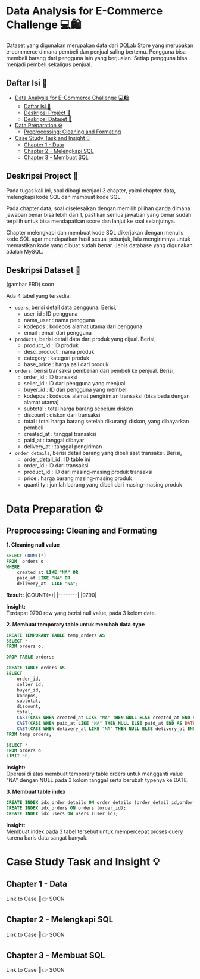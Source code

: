 # Data Analysis for E-Commerce Challenge 💻🛍️

Dataset yang digunakan merupakan data dari DQLab Store yang merupakan e-commerce dimana pembeli dan penjual saling bertemu. Pengguna bisa membeli barang dari pengguna lain yang berjualan. Setiap pengguna bisa menjadi pembeli sekaligus penjual.

## Daftar Isi 📃

- [Data Analysis for E-Commerce Challenge 💻🛍️](#data-analysis-for-e-commerce-challenge-️)
  - [Daftar Isi 📃](#daftar-isi-)
  - [Deskripsi Project 📄](#deskripsi-project-)
  - [Deskripsi Dataset 💾](#deskripsi-dataset-)
- [Data Preparation ⚙️](#data-preparation-️)
  - [Preprocessing: Cleaning and Formating](#preprocessing-cleaning-and-formating)
- [Case Study Task and Insight 💡](#case-study-task-and-insight-)
  - [Chapter 1 - Data](#chapter-1---data)
  - [Chapter 2 - Melengkapi SQL](#chapter-2---melengkapi-sql)
  - [Chapter 3 - Membuat SQL](#chapter-3---membuat-sql)

## Deskripsi Project 📄

Pada tugas kali ini, soal dibagi menjadi 3 chapter, yakni chapter data, melengkapi kode SQL dan membuat kode SQL.

Pada chapter data, soal diselesaikan dengan memilih pilihan ganda dimana jawaban benar bisa lebih dari 1, pastikan semua jawaban yang benar sudah terpilih untuk bisa mendapatkan score dan lanjut ke soal selanjutnya.

Chapter melengkapi dan membuat kode SQL dikerjakan dengan menulis kode SQL agar mendapatkan hasil sesuai petunjuk, lalu mengirimnya untuk memastikan kode yang dibuat sudah benar. Jenis database yang digunakan adalah MySQL.

## Deskripsi Dataset 💾

(gambar ERD) soon

Ada 4 tabel yang tersedia:

- `users`, berisi detail data pengguna. Berisi,
  - user_id : ID pengguna
  - nama_user : nama pengguna
  - kodepos : kodepos alamat utama dari pengguna
  - email : email dari pengguna
- `products`, berisi detail data dari produk yang dijual. Berisi,
  - product_id : ID produk
  - desc_product : nama produk
  - category : kategori produk
  - base_price : harga asli dari produk
- `orders`, berisi transaksi pembelian dari pembeli ke penjual. Berisi,
  - order_id : ID transaksi
  - seller_id : ID dari pengguna yang menjual
  - buyer_id : ID dari pengguna yang membeli
  - kodepos : kodepos alamat pengirimian transaksi (bisa beda dengan alamat utama)
  - subtotal : total harga barang sebelum diskon
  - discount : diskon dari transaksi
  - total : total harga barang setelah dikurangi diskon, yang dibayarkan pembeli
  - created_at : tanggal transaksi
  - paid_at : tanggal dibayar
  - delivery_at : tanggal pengiriman
- `order_details`, berisi detail barang yang dibeli saat transaksi. Berisi,
  - order_detail_id : ID table ini
  - order_id : ID dari transaksi
  - product_id : ID dari masing-masing produk transaksi
  - price : harga barang masing-masing produk
  - quanti ty : jumlah barang yang dibeli dari masing-masing produk

# Data Preparation ⚙️

## Preprocessing: Cleaning and Formating

**1. Cleaning null value**

```sql
SELECT COUNT(*)
FROM  orders o
WHERE
	created_at LIKE "NA" OR
	paid_at LIKE "NA" OR
	delivery_at  LIKE "NA";
```

**Result:**
|COUNT(\*)|
|--------|
|9790|

**Insight:** \
Terdapat 9790 row yang berisi null value, pada 3 kolom date.

**2. Membuat temporary table untuk merubah data-type**

```sql
CREATE TEMPORARY TABLE temp_orders AS
SELECT *
FROM orders o;

DROP TABLE orders;

CREATE TABLE orders AS
SELECT
	order_id,
	seller_id,
	buyer_id,
	kodepos,
	subtotal,
	discount,
	total,
	CAST(CASE WHEN created_at LIKE "NA" THEN NULL ELSE created_at END AS DATE) AS created_at,
	CAST(CASE WHEN paid_at LIKE "NA" THEN NULL ELSE paid_at END AS DATE) AS paid_at,
	CAST(CASE WHEN delivery_at LIKE "NA" THEN NULL ELSE delivery_at END AS DATE) AS delivery_at
FROM temp_orders;

SELECT *
FROM orders o
LIMIT 50;
```

**Insight:** \
Operasi di atas membuat temporary table orders untuk mengganti value "NA" dengan NULL pada 3 kolom tanggal serta berubah typenya ke DATE.

**3. Membuat table index**

```sql
CREATE INDEX idx_order_details ON order_details (order_detail_id,order_id);
CREATE INDEX idx_orders ON orders (order_id);
CREATE INDEX idx_users ON users (user_id);
```

**Insight:** \
Membuat index pada 3 tabel tersebut untuk mempercepat proses query karena baris data sangat banyak.

# Case Study Task and Insight 💡

## Chapter 1 - Data

Link to Case 🔗👉 SOON

## Chapter 2 - Melengkapi SQL

Link to Case 🔗👉 SOON

## Chapter 3 - Membuat SQL

Link to Case 🔗👉 SOON
